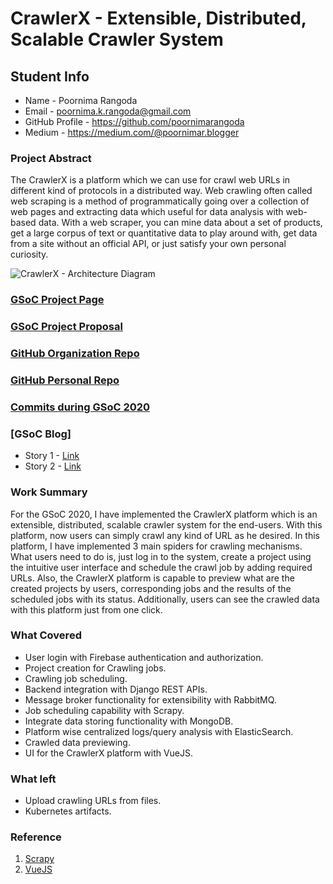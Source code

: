 # CrawlerX - Extensible, Distributed, Scalable Crawler System

## Student Info

* Name - Poornima Rangoda	
* Email - poornima.k.rangoda@gmail.com
* GitHub Profile - https://github.com/poornimarangoda
* Medium - https://medium.com/@poornimar.blogger

### Project Abstract
The CrawlerX is a platform which we can use for crawl web URLs in different kind of protocols in a distributed way. Web crawling often called web scraping is a method of programmatically going over a collection of web pages and extracting data which useful for data analysis with web-based data. With a web scraper, you can mine data about a set of products, get a large corpus of text or quantitative data to play around with, get data from a site without an official API, or just satisfy your own personal curiosity.

![CrawlerX - Architecture Diagram](https://raw.githubusercontent.com/leopardslab/CrawlerX/master/resources/architecture_diagram.jpg)

### [GSoC Project Page](https://summerofcode.withgoogle.com/projects/#4546083851599872)

### [GSoC Project Proposal](https://drive.google.com/file/d/1ys3cfM00_1rXg-xWPqQbDuuleIzkZW18/view)

### [GitHub Organization Repo](https://github.com/leopardslab/CrawlerX)

### [GitHub Personal Repo](https://github.com/poornimarangoda/CrawlerX)

### [Commits during GSoC 2020](https://github.com/leopardslab/CrawlerX/pulls?q=is%3Apr+is%3Aclosed+author%3Apoornimarangoda)

### [GSoC Blog]
* Story 1 - [Link](https://medium.com/scorelab/gsoc-with-scorelab-2020-story-01-b845ebc190b8)
* Story 2 - [Link](https://medium.com/@poornimar.blogger/gsoc-with-scorelab-2020-story-02-970ddeba2dc8)

### Work Summary
For the GSoC 2020, I have implemented the CrawlerX platform which is an extensible, distributed, scalable crawler system for the end-users. With this platform, now users can simply crawl any kind of URL as he desired. In this platform, I have implemented 3 main spiders for crawling mechanisms. What users need to do is, just log in to the system, create a project using the intuitive user interface and schedule the crawl job by adding required URLs. Also, the CrawlerX platform is capable to preview what are the created projects by users, corresponding jobs and the results of the scheduled jobs with its status. Additionally, users can see the crawled data with this platform just from one click.

### What Covered
* User login with Firebase authentication and authorization.
* Project creation for Crawling jobs.
* Crawling job scheduling.
* Backend integration with Django REST APIs.
* Message broker functionality for extensibility with RabbitMQ. 
* Job scheduling capability with Scrapy.
* Integrate data storing functionality with MongoDB.
* Platform wise centralized logs/query analysis with ElasticSearch. 
* Crawled data previewing. 
* UI for the CrawlerX platform with VueJS. 

### What left
* Upload crawling URLs from files.
* Kubernetes artifacts.

### Reference
1. [Scrapy](https://scrapy.org/)
2. [VueJS](https://vuejs.org/)
